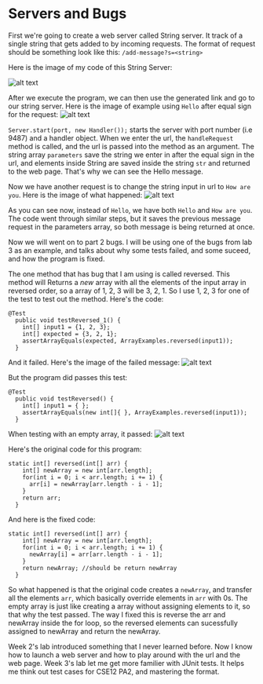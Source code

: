 # **Servers and Bugs**
First we're going to create a web server called String server. It track of a single string that gets added to by incoming requests.
The format of request should be something look like this: 
```/add-message?s=<string>```

Here is the image of my code of this String Server:

![alt text](https://liopold35894.github.io/cse15l-lab-reports/StringServer%20code.png)

After we execute the program, we can then use the generated link and go to our string server. 
Here is the image of example using `Hello` after equal sign for the request:
![alt text](https://liopold35894.github.io/cse15l-lab-reports/StringServer-Hello%20message.png)

```Server.start(port, new Handler());``` starts the server with port number (i.e 9487) and a handler object.
When we enter the url, the `handleRequest` method is called, and the url is passed into the method as an argument.
The string array `parameters` save the string we enter in after the equal sign in the url, and elements inside
String are saved inside the string `str` and returned to the web page. That's why we can see the Hello message. 

Now we have another request is to change the string input in url to `How are you`. Here is the image of what happened:
![alt text](https://liopold35894.github.io/cse15l-lab-reports/StringServer-How%20are%20you%20message.png)

As you can see now, instead of `Hello`, we have both `Hello` and `How are you`. The code went through similar steps, 
but it saves the previous message request in the parameters array, so both message is being returned at once. 

Now we will went on to part 2 bugs. 
I will be using one of the bugs from lab 3 as an example, and talks about why some tests failed, and some suceed,
and how the program is fixed.
 
The one method that has bug that I am using is called reversed. This method will Returns a *new* array with all the 
elements of the input array in reversed order, so a array of 1, 2, 3 will be 3, 2, 1.
So I use 1, 2, 3 for one of the test to test out the method. Here's the code:
```
@Test
  public void testReversed_1() {
    int[] input1 = {1, 2, 3};
    int[] expected = {3, 2, 1};
    assertArrayEquals(expected, ArrayExamples.reversed(input1));
  }
```
And it failed. Here's the image of the failed message:
![alt text](https://liopold35894.github.io/cse15l-lab-reports/testReversed%20fail%20message.png)

But the program did passes this test:
```
@Test
  public void testReversed() {
    int[] input1 = { };
    assertArrayEquals(new int[]{ }, ArrayExamples.reversed(input1));
  }
```
When testing with an empty array, it passed:
![alt text](https://liopold35894.github.io/cse15l-lab-reports/testReversed-empty%20array%20passed.png)

Here's the original code for this program:
```
static int[] reversed(int[] arr) {
    int[] newArray = new int[arr.length];
    for(int i = 0; i < arr.length; i += 1) {
      arr[i] = newArray[arr.length - i - 1];
    }
    return arr;
  }
```
And here is the fixed code:
```
static int[] reversed(int[] arr) {
    int[] newArray = new int[arr.length];
    for(int i = 0; i < arr.length; i += 1) { 
      newArray[i] = arr[arr.length - i - 1]; 
    }
    return newArray; //should be return newArray
  }
```
So what happened is that the original code creates a `newArray`, and transfer all the elements `arr`, which basically override elements in `arr` with 0s. 
The empty array is just like creating a array without assigning elements to it, so that why the test passed.
The way I fixed this is reverse the arr and newArray inside the for loop, so the reversed elements can sucessfully assigned to newArray and return the newArray. 

Week 2's lab introduced something that I never learned before. Now I know how to launch a web server and how to play around with the url and the web page. 
Week 3's lab let me get more familier with JUnit tests. It helps me think out test cases for CSE12 PA2, and mastering the format. 
